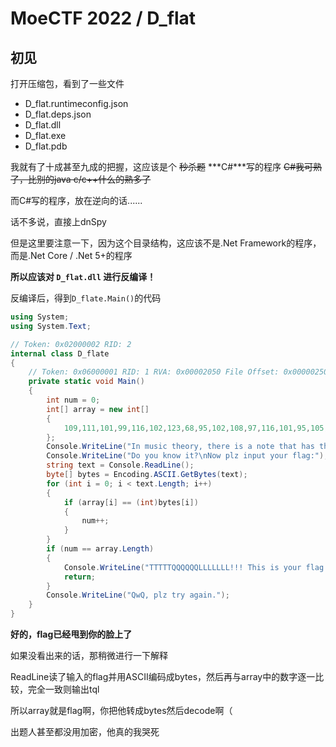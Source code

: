 # MoeCTF 2022 / D_flat

## 初见

打开压缩包，看到了一些文件

- D_flat.runtimeconfig.json
- D_flat.deps.json
- D_flat.dll
- D_flat.exe
- D_flat.pdb

我就有了十成甚至九成的把握，这应该是个 ~~秒杀题~~ ***C#***写的程序 ~~C#我可熟了，比别的java c/c++什么的熟多了~~

而C#写的程序，放在逆向的话......

话不多说，直接上dnSpy

但是这里要注意一下，因为这个目录结构，这应该不是.Net Framework的程序，而是.Net Core / .Net 5+的程序

**所以应该对 `D_flat.dll` 进行反编译！**

反编译后，得到`D_flate.Main()`的代码

```C#
using System;
using System.Text;

// Token: 0x02000002 RID: 2
internal class D_flate
{
	// Token: 0x06000001 RID: 1 RVA: 0x00002050 File Offset: 0x00000250
	private static void Main()
	{
		int num = 0;
		int[] array = new int[]
		{
			109,111,101,99,116,102,123,68,95,102,108,97,116,101,95,105,115,95,67,95,115,104,97,114,112,33,125
		};
		Console.WriteLine("In music theory, there is a note that has the same pitch as D flat.");
		Console.WriteLine("Do you know it?\nNow plz input your flag:");
		string text = Console.ReadLine();
		byte[] bytes = Encoding.ASCII.GetBytes(text);
		for (int i = 0; i < text.Length; i++)
		{
			if (array[i] == (int)bytes[i])
			{
				num++;
			}
		}
		if (num == array.Length)
		{
			Console.WriteLine("TTTTTQQQQQQLLLLLLL!!! This is your flag!");
			return;
		}
		Console.WriteLine("QwQ, plz try again.");
	}
}
```

**好的，flag已经甩到你的脸上了**

如果没看出来的话，那稍微进行一下解释

ReadLine读了输入的flag并用ASCII编码成bytes，然后再与array中的数字逐一比较，完全一致则输出tql

所以array就是flag啊，你把他转成bytes然后decode啊（

出题人甚至都没用加密，他真的我哭死